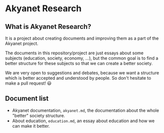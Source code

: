 # Akyanet Research

## What is Akyanet Research?

It is a project about creating documents and improving them as a part of the Akyanet project.

The documents in this repository/project are just essays about some subjects (education, society, economy, ...), but the common goal is to find a better structure for these subjects so that we can create a better society.

We are very open to suggestions and debates, because we want a structure which is better accepted and understood by people.
So don't hesitate to make a pull request! :smiley:

## Document list

- Akyanet documentation, `akyanet.md`, the documentation about the whole "better" society structure.
- About education, `education.md`, an essay about education and how we can make it better.
